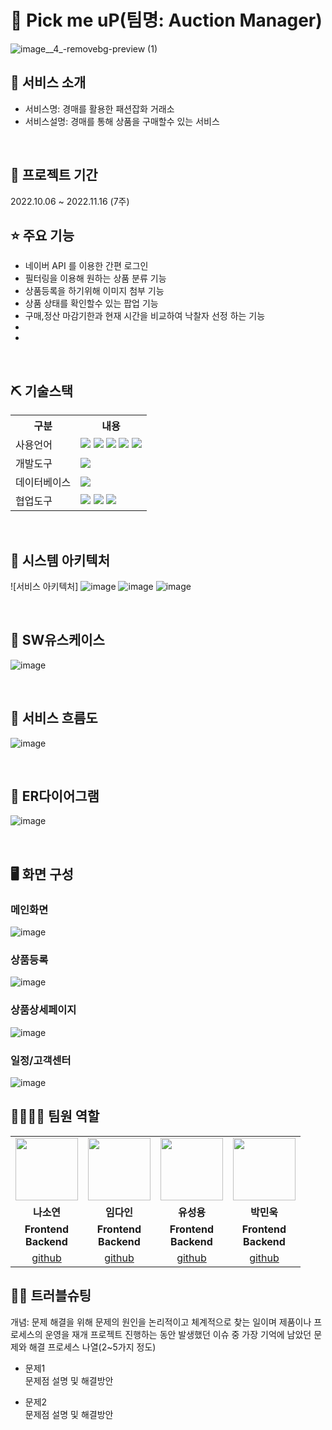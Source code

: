 # 📎 Pick me uP(팀명: Auction Manager)
![image__4_-removebg-preview (1)](https://user-images.githubusercontent.com/107412366/202656598-afad647b-5cb8-4dfe-8cfd-05a2d82f31f3.png)


## 👀 서비스 소개
* 서비스명:  경매를 활용한 패션잡화 거래소
* 서비스설명: 경매를 통해 상품을 구매할수 있는 서비스 
<br>

## 📅 프로젝트 기간
2022.10.06 ~ 2022.11.16 (7주)
<br>

## ⭐ 주요 기능
* 네이버 API 를 이용한 간편 로그인
* 필터링을 이용해 원하는 상품 분류 기능
* 상품등록을 하기위해 이미지 첨부 기능
* 상품 상태를 확인할수 있는 팝업 기능
* 구매,정산 마감기한과 현재 시간을 비교하여 낙찰자 선정 하는 기능
* 
* 
<br>

## ⛏ 기술스택
<table>
    <tr>
        <th>구분</th>
        <th>내용</th>
    </tr>
    <tr>
        <td>사용언어</td>
        <td>
            <img src="https://img.shields.io/badge/Java-007396?style=for-the-badge&logo=java&logoColor=white"/>
            <img src="https://img.shields.io/badge/HTML5-E34F26?style=for-the-badge&logo=HTML5&logoColor=white"/>
            <img src="https://img.shields.io/badge/CSS3-1572B6?style=for-the-badge&logo=CSS3&logoColor=white"/>
            <img src="https://img.shields.io/badge/JavaScript-F7DF1E?style=for-the-badge&logo=JavaScript&logoColor=white"/>
            <img src="https://img.shields.io/badge/React-61DAFB?style=for-the-badge&logo=React&logoColor=black">
        </td>
    </tr>
    <tr>
        <td>개발도구</td>
        <td>
          <img src="https://img.shields.io/badge/VSCode-007ACC?style=for-the-badge&logo=VisualStudioCode&logoColor=white"/>
        </td>
    </tr>
    <tr>
        <td>데이터베이스</td>
        <td>
            <img src="https://img.shields.io/badge/Oracle 11g-F80000?style=for-the-badge&logo=Oracle&logoColor=white"/>
        </td>
    </tr>
    <tr>
        <td>협업도구</td>
        <td>
            <img src="https://img.shields.io/badge/Slack-E34F26?style=flat-square&logo=slack&logoColor=white" />
            <img src="https://img.shields.io/badge/Git-F05032?style=for-the-badge&logo=Git&logoColor=white"/>
            <img src="https://img.shields.io/badge/GitHub-181717?style=for-the-badge&logo=GitHub&logoColor=white"/>
        </td>
    </tr>
</table>


<br>

## 📌 시스템 아키텍처 
![서비스 아키텍처]
![image](https://user-images.githubusercontent.com/107412366/202659293-5bdd57cb-5687-4ca4-82ab-48ad884af211.png)
![image](https://user-images.githubusercontent.com/107412366/202659420-a533420b-09d7-4703-981c-b1bb4fed6a8b.png)
![image](https://user-images.githubusercontent.com/107412366/202659572-8ea3b5d8-fafa-4a72-9eb7-fd560f8da78c.png)



<br>

## 📌 SW유스케이스
![image](https://user-images.githubusercontent.com/107412366/202659803-661097ff-20f8-481f-aa74-96c2482a0a50.png)

<br>

## 📌 서비스 흐름도
![image](https://user-images.githubusercontent.com/107412366/202659891-4f9f441d-ffaa-4003-ae5f-f61c0f367d37.png)

<br>

## 📌 ER다이어그램
![image](https://user-images.githubusercontent.com/107412366/202659970-910bd24e-7829-43a5-9008-ef89670ce34f.png)

<br>

## 🖥 화면 구성

### 메인화면
![image](https://user-images.githubusercontent.com/107412366/202660418-e232f984-1c28-4bc5-b60c-b7be0d436746.png)
<br>

### 상품등록
![image](https://user-images.githubusercontent.com/107412366/202660651-5fdcad97-ddbc-48be-b947-68d62df5a566.png)
<br>

### 상품상세페이지
![image](https://user-images.githubusercontent.com/25995055/178401150-861f0e93-0f40-4fae-98c1-2099bf513c8d.png)
<br>

### 일정/고객센터
![image](https://user-images.githubusercontent.com/25995055/178401150-861f0e93-0f40-4fae-98c1-2099bf513c8d.png)
<br>

## 👨‍👩‍👦‍👦 팀원 역할
<table>
  <tr>
    <td align="center"><img src="https://user-images.githubusercontent.com/112370869/202968630-5f1d2b83-c3d4-4b5f-9193-ad46261a56e3.jpg" width="100" height="100"/></td>
    <td align="center"><img src="https://user-images.githubusercontent.com/112370869/202968590-1b928408-55fe-4a58-b0c4-8ffac7036a40.jpg" width="100" height="100"/></td>
    <td align="center"><img src="https://user-images.githubusercontent.com/112370869/202968356-9b5c7a80-267f-4fa0-bfe9-f89f5010c955.jpg" width="100" height="100"/></td>
    <td align="center">
    <img src="https://user-images.githubusercontent.com/112370869/202968546-acacc9b2-1342-4667-90e5-4adc0f807baa.jpg" width="100" height="100"/></td>
  </tr>
  <tr>
    <td align="center"><strong>나소연</strong></td>
    <td align="center"><strong>임다인</strong></td>
    <td align="center"><strong>유성용</strong></td>
    <td align="center"><strong>박민욱</strong></td>
  </tr>
  <tr>
    <td align="center"><b>Frontend<br/> Backend</b></td>
    <td align="center"><b>Frontend<br/> Backend</b></td>
    <td align="center"><b>Frontend<br/> Backend</b></td>
    <td align="center"><b>Frontend<br/> Backend</b></td>
  </tr>
  <tr>
    <td align="center"><a href="https://github.com/skthdus" target='_blank'>github</a></td>
    <td align="center"><a href="https://github.com/0dain" target='_blank'>github</a></td>
    <td align="center"><a href="https://github.com/YouSeongYong" target='_blank'>github</a></td>
    <td align="center"><a href="https://github.com/m1lotic" target='_blank'>github</a></td>
  </tr>
</table>

## 🤾‍♂️ 트러블슈팅
개념: 문제 해결을 위해 문제의 원인을 논리적이고 체계적으로 찾는 일이며 제품이나 프로세스의 운영을 재개
프로젝트 진행하는 동안 발생했던 이슈 중 가장 기억에 남았던 문제와 해결 프로세스 나열(2~5가지 정도)
  
* 문제1<br>
 문제점 설명 및 해결방안
 
* 문제2<br>
 문제점 설명 및 해결방안
